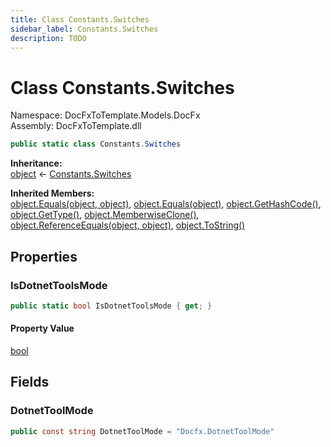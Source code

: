 ```yaml
---
title: Class Constants.Switches
sidebar_label: Constants.Switches
description: TODO
---
```


# Class Constants.Switches
Namespace: DocFxToTemplate.Models.DocFx   
Assembly: DocFxToTemplate.dll
    
   

```csharp title="src/DocFxToTemplate/Models/DocFx/Constants.cs#148" 
public static class Constants.Switches
```

**Inheritance:**   
[object](https://learn.microsoft.com/dotnet/api/system.object) &lt;- 
[Constants.Switches](../DocFxToTemplate.Models.DocFx/Constants.Switches)   

**Inherited Members:**   
[object.Equals(object, object)](https://learn.microsoft.com/dotnet/api/system.object.equals#system-object-equals(system-object-system-object)), [object.Equals(object)](https://learn.microsoft.com/dotnet/api/system.object.equals#system-object-equals(system-object)), [object.GetHashCode()](https://learn.microsoft.com/dotnet/api/system.object.gethashcode), [object.GetType()](https://learn.microsoft.com/dotnet/api/system.object.gettype), [object.MemberwiseClone()](https://learn.microsoft.com/dotnet/api/system.object.memberwiseclone), [object.ReferenceEquals(object, object)](https://learn.microsoft.com/dotnet/api/system.object.referenceequals), [object.ToString()](https://learn.microsoft.com/dotnet/api/system.object.tostring)   

   

## Properties
### IsDotnetToolsMode
   
            
```csharp title="src/DocFxToTemplate/Models/DocFx/Constants.cs#152"
public static bool IsDotnetToolsMode { get; }
```   

#### Property Value
[bool](https://learn.microsoft.com/dotnet/api/system.boolean)   
   
   

## Fields
### DotnetToolMode
   
```csharp title="src/DocFxToTemplate/Models/DocFx/Constants.cs#150"
public const string DotnetToolMode = "Docfx.DotnetToolMode"
```
   

   

   

   

   